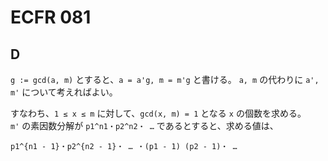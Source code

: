 # ECFR 081

## D
`g := gcd(a, m)` とすると、`a = a'g, m = m'g` と書ける。
`a, m` の代わりに `a', m'` について考えればよい。

すなわち、`1 ≤ x ≤ m` に対して、`gcd(x, m) = 1` となる `x` の個数を求める。  
`m'` の素因数分解が `p1^n1・p2^n2・ …` であるとすると、求める値は、
```
p1^{n1 - 1}・p2^{n2 - 1}・ … ・(p1 - 1) (p2 - 1)・ …
```
